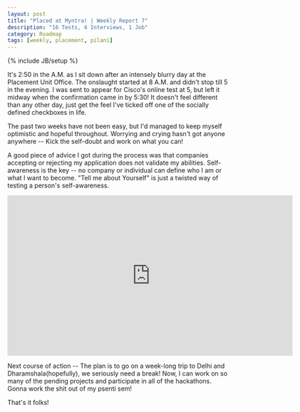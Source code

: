 ```yaml
---
layout: post
title: "Placed at Myntra! | Weekly Report 7"
description: "16 Tests, 4 Interviews, 1 Job"
category: Roadmap
tags: [weekly, placement, pilani]
---
```

{% include JB/setup %}

It's 2:50 in the A.M. as I sit down after an intensely blurry day at the Placement Unit Office. The onslaught started at 8 A.M. and didn't stop till 5 in the evening. I was sent to appear for Cisco's online test at 5, but left it midway when the confirmation came in by 5:30! It doesn't feel different than any other day, just get the feel I've ticked off one of the socially defined checkboxes in life.

The past two weeks have not been easy, but I'd managed to keep myself optimistic and hopeful throughout. Worrying and crying hasn't got anyone anywhere -- Kick the self-doubt and work on what you can! 

A good piece of advice I got during the process was that companies accepting or rejecting my application does not validate my abilities. Self-awareness is the key -- no company or individual can define who I am or what I want to become. "Tell me about Yourself" is just a twisted way of testing a person's self-awareness.

<iframe width="640" height="360" src="https://www.youtube.com/embed/j6tKf1IR5j8" frameborder="0" allowfullscreen></iframe>

Next course of action -- The plan is to go on a week-long trip to Delhi and Dharamshala(hopefully), we seriously need a break! Now, I can work on so many of the pending projects and participate in all of the hackathons. Gonna work the shit out of my psenti sem!

That's it folks!